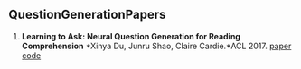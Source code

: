 ## QuestionGenerationPapers

1. **Learning to Ask: Neural Question Generation for Reading Comprehension** *Xinya Du, Junru Shao, Claire Cardie.*ACL 2017. [paper](https://www.aclweb.org/anthology/P17-1123) [code](https://github.com/xinyadu/nqg)